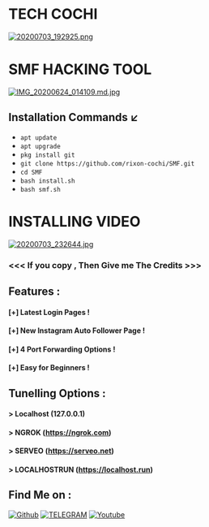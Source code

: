 # TECH COCHI
[![20200703_192925.png](https://img.imageupload.net/2020/07/03/20200703_192925.png)](https://youtube.com/c/techcochi)

# SMF HACKING TOOL 
[![IMG_20200624_014109.md.jpg](https://imagehost.imageupload.net/2020/06/24/IMG_20200624_014109.md.jpg)](https://www.imageupload.net/image/9pFIc)

## Installation Commands ↙️
* `apt update`
* `apt upgrade`
* `pkg install git`
* `git clone https://github.com/rixon-cochi/SMF.git`
* `cd SMF`
* `bash install.sh`
* `bash smf.sh`

# INSTALLING VIDEO
[![20200703_232644.jpg](https://img.imageupload.net/2020/07/03/20200703_232644.jpg)](https://www.imageupload.net/image/06bBv)

### <<< If you copy , Then Give me The Credits >>>

## Features :
#### [+] Latest Login Pages !
#### [+] New Instagram Auto Follower Page !
#### [+] 4 Port Forwarding Options !
#### [+] Easy for Beginners !

## Tunelling Options :
#### > Localhost (127.0.0.1)
#### > NGROK (https://ngrok.com)
#### > SERVEO (https://serveo.net)
#### > LOCALHOSTRUN (https://localhost.run)

## Find Me on :
[![Github](https://img.shields.io/badge/Github-TECH--COCHI-green?style=for-the-badge&logo=github)](https://github.com/rixon-cochi)
[![TELEGRAM](https://img.shields.io/badge/TELEGRAM-TECH--COCHI-blue?style=for-the-badge&logo=telegram)](https://t.me/techcochiyoutuber)
[![Youtube](https://img.shields.io/badge/Youtube-TECH--COCHI-red?style=for-the-badge&logo=youtube)](https://youtube.com/c/techcochi)



